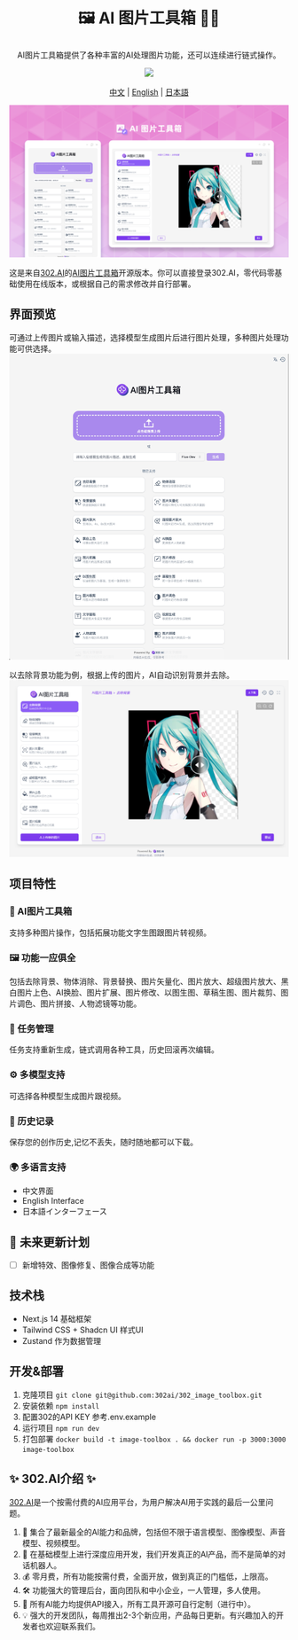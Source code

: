 # <p align="center">🖼️ AI 图片工具箱 🚀✨</p>

<p align="center">AI图片工具箱提供了各种丰富的AI处理图片功能，还可以连续进行链式操作。</p>

<p align="center"><a href="https://302.ai/tools/pictool/" target="blank"><img src="https://file.302ai.cn/gpt/imgs/github/302_badge.png" /></a></p >

<p align="center"><a href="README_zh.md">中文</a> | <a href="README.md">English</a> | <a href="README_ja.md">日本語</a></p>

![pic-tool](docs/图片工具箱.png)  

这是来自[302.AI](https://302.ai)的[AI图片工具箱](https://302.ai/tools/pictool/)开源版本。你可以直接登录302.AI，零代码零基础使用在线版本，或根据自己的需求修改并自行部署。

## 界面预览
可通过上传图片或输入描述，选择模型生成图片后进行图片处理，多种图片处理功能可供选择。
![pic-tool](docs/zh/pic-tool.png)      

以去除背景功能为例，根据上传的图片，AI自动识别背景并去除。
![pic-tool](docs/zh/图片工具箱1.png)


## 项目特性
### 🎥 AI图片工具箱
  支持多种图片操作，包括拓展功能文字生图跟图片转视频。
### 🖼️ 功能一应俱全
  包括去除背景、物体消除、背景替换、图片矢量化、图片放大、超级图片放大、黑白图片上色、AI换脸、图片扩展、图片修改、以图生图、草稿生图、图片裁剪、图片调色、图片拼接、人物滤镜等功能。
### 🔄 任务管理
  任务支持重新生成，链式调用各种工具，历史回滚再次编辑。
### ⚙️ 多模型支持
  可选择各种模型生成图片跟视频。
### 📜 历史记录
  保存您的创作历史,记忆不丢失，随时随地都可以下载。
### 🌍 多语言支持
  - 中文界面
  - English Interface
  - 日本語インターフェース

## 🚩 未来更新计划
- [ ] 新增特效、图像修复、图像合成等功能

## 技术栈

- Next.js 14 基础框架
- Tailwind CSS + Shadcn UI 样式UI
- Zustand 作为数据管理

## 开发&部署

1. 克隆项目 `git clone git@github.com:302ai/302_image_toolbox.git`
2. 安装依赖 `npm install`
3. 配置302的API KEY 参考.env.example
4. 运行项目 `npm run dev`
5. 打包部署 `docker build -t image-toolbox . && docker run -p 3000:3000 image-toolbox`


## ✨ 302.AI介绍 ✨

[302.AI](https://302.ai)是一个按需付费的AI应用平台，为用户解决AI用于实践的最后一公里问题。

1. 🧠 集合了最新最全的AI能力和品牌，包括但不限于语言模型、图像模型、声音模型、视频模型。
2. 🚀 在基础模型上进行深度应用开发，我们开发真正的AI产品，而不是简单的对话机器人。
3. 💰 零月费，所有功能按需付费，全面开放，做到真正的门槛低，上限高。
4. 🛠 功能强大的管理后台，面向团队和中小企业，一人管理，多人使用。
5. 🔗 所有AI能力均提供API接入，所有工具开源可自行定制（进行中）。
6. 💡 强大的开发团队，每周推出2-3个新应用，产品每日更新。有兴趣加入的开发者也欢迎联系我们。
